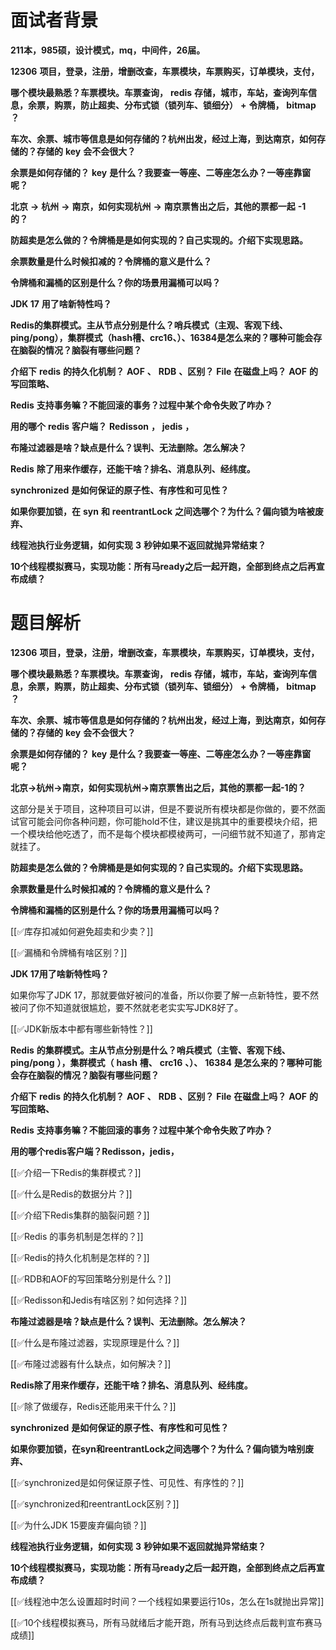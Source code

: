 # 面试者背景

**211本，985硕，设计模式，mq，中间件，26届。**

**12306** **项目，登录，注册，增删改查，车票模块，车票购买，订单模块，支付，**

**哪个模块最熟悉？车票模块。车票查询，** **redis** **存储，城市，车站，查询列车信息，余票，购票，防止超卖、分布式锁（锁列车、锁细分）** **+** **令牌桶，** **bitmap** **？**

**车次、余票、城市等信息是如何存储的？杭州出发，经过上海，到达南京，如何存储的？存储的** **key** **会不会很大？**

**余票是如何存储的？** **key** **是什么？我要查一等座、二等座怎么办？一等座靠窗呢？**

**北京** **->** **杭州** **->** **南京，如何实现杭州** **->** **南京票售出之后，其他的票都一起** **-1** **的？**

**防超卖是怎么做的？令牌桶是是如何实现的？自己实现的。介绍下实现思路。**

**余票数量是什么时候扣减的？令牌桶的意义是什么？**

**令牌桶和漏桶的区别是什么？你的场景用漏桶可以吗？**

**JDK 17** **用了啥新特性吗？**

**Redis的集群模式。主从节点分别是什么？哨兵模式（主观、客观下线、ping/pong），集群模式（hash槽、crc16、）、16384是怎么来的？哪种可能会存在脑裂的情况？脑裂有哪些问题？**

**介绍下** **redis** **的持久化机制？** **AOF** **、** **RDB** **、区别？** **File** **在磁盘上吗？** **AOF** **的写回策略、**

**Redis** **支持事务嘛？不能回滚的事务？过程中某个命令失败了咋办？**

**用的哪个** **redis** **客户端？** **Redisson** **，** **jedis** **，**

**布隆过滤器是啥？缺点是什么？误判、无法删除。怎么解决？**

**Redis** **除了用来作缓存，还能干啥？排名、消息队列、经纬度。**

**synchronized** **是如何保证的原子性、有序性和可见性？**

**如果你要加锁，在** **syn** **和** **reentrantLock** **之间选哪个？为什么？偏向锁为啥被废弃、**

**线程池执行业务逻辑，如何实现** **3** **秒钟如果不返回就抛异常结束？**

**10个线程模拟赛马，实现功能：所有马ready之后一起开跑，全部到终点之后再宣布成绩？**


# 题目解析



**12306** **项目，登录，注册，增删改查，车票模块，车票购买，订单模块，支付，**

**哪个模块最熟悉？车票模块。车票查询，** **redis** **存储，城市，车站，查询列车信息，余票，购票，防止超卖、分布式锁（锁列车、锁细分）** **+** **令牌桶，** **bitmap** **？**

**车次、余票、城市等信息是如何存储的？杭州出发，经过上海，到达南京，如何存储的？存储的** **key** **会不会很大？**

**余票是如何存储的？** **key** **是什么？我要查一等座、二等座怎么办？一等座靠窗呢？**

**北京->杭州->南京，如何实现杭州->南京票售出之后，其他的票都一起-1的？**



这部分是关于项目，这种项目可以讲，但是不要说所有模块都是你做的，要不然面试官可能会问你各种问题，你可能hold不住，建议是挑其中的重要模块介绍，把一个模块给他吃透了，而不是每个模块都模棱两可，一问细节就不知道了，那肯定就挂了。





**防超卖是怎么做的？令牌桶是是如何实现的？自己实现的。介绍下实现思路。**

**余票数量是什么时候扣减的？令牌桶的意义是什么？**

**令牌桶和漏桶的区别是什么？你的场景用漏桶可以吗？**




[[✅库存扣减如何避免超卖和少卖？]]



[[✅漏桶和令牌桶有啥区别？]]





**JDK 17用了啥新特性吗？**




如果你写了JDK 17，那就要做好被问的准备，所以你要了解一点新特性，要不然被问了你不知道就很尴尬，要不然就老老实实写JDK8好了。



[[✅JDK新版本中都有哪些新特性？]]




**Redis** **的集群模式。主从节点分别是什么？哨兵模式（主管、客观下线、** **ping/pong** **），集群模式（** **hash** **槽、** **crc16** **、）、** **16384** **是怎么来的？哪种可能会存在脑裂的情况？脑裂有哪些问题？**

**介绍下** **redis** **的持久化机制？** **AOF** **、** **RDB** **、区别？** **File** **在磁盘上吗？** **AOF** **的写回策略、**

**Redis** **支持事务嘛？不能回滚的事务？过程中某个命令失败了咋办？**

**用的哪个redis客户端？Redisson，jedis，**






[[✅介绍一下Redis的集群模式？]]



[[✅什么是Redis的数据分片？]]



[[✅介绍下Redis集群的脑裂问题？]]



[[✅Redis 的事务机制是怎样的？]]



[[✅Redis的持久化机制是怎样的？]]



[[✅RDB和AOF的写回策略分别是什么？]]



[[✅Redisson和Jedis有啥区别？如何选择？]]


**布隆过滤器是啥？缺点是什么？误判、无法删除。怎么解决？**





[[✅什么是布隆过滤器，实现原理是什么？]]



[[✅布隆过滤器有什么缺点，如何解决？]]


**Redis除了用来作缓存，还能干啥？排名、消息队列、经纬度。**



[[✅除了做缓存，Redis还能用来干什么？]]


**synchronized** **是如何保证的原子性、有序性和可见性？**

**如果你要加锁，在syn和reentrantLock之间选哪个？为什么？偏向锁为啥别废弃、**



[[✅synchronized是如何保证原子性、可见性、有序性的？]]



[[✅synchronized和reentrantLock区别？]]


[[✅为什么JDK 15要废弃偏向锁？]]




**线程池执行业务逻辑，如何实现** **3** **秒钟如果不返回就抛异常结束？**

**10个线程模拟赛马，实现功能：所有马ready之后一起开跑，全部到终点之后再宣布成绩？**



[[✅线程池中怎么设置超时时间？一个线程如果要运行10s，怎么在1s就抛出异常]]



[[✅10个线程模拟赛马，所有马就绪后才能开跑，所有马到达终点后裁判宣布赛马成绩]]

